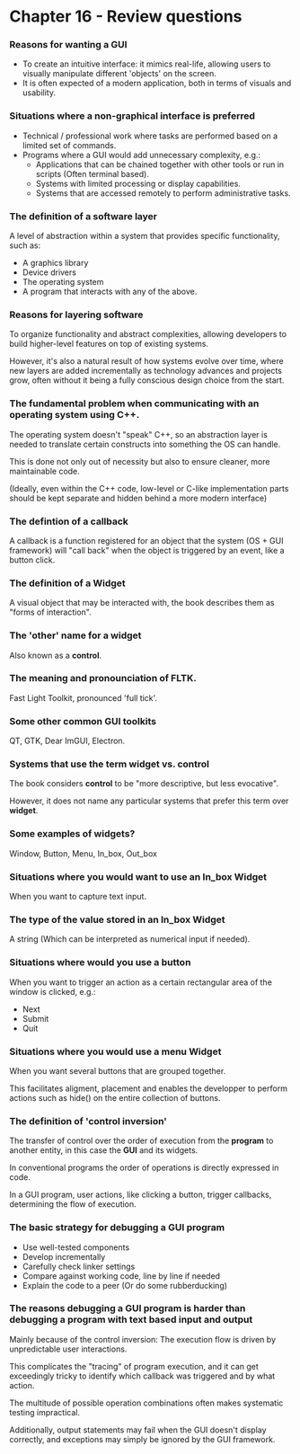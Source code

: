 # Chapter 16 - Review questions

### Reasons for wanting a GUI
- To create an intuitive interface: it mimics real-life, allowing users to visually manipulate different 'objects' on the screen.
- It is often expected of a modern application, both in terms of visuals and usability.

### Situations where a non-graphical interface is preferred
- Technical / professional work where tasks are performed based on a limited set of commands.
- Programs where a GUI would add unnecessary complexity, e.g.:
	+ Applications that can be chained together with other tools or run in scripts (Often terminal based).
	+ Systems with limited processing or display capabilities.
	+ Systems that are accessed remotely to perform administrative tasks.

### The definition of a software layer
A level of abstraction within a system that provides specific functionality, such as:
- A graphics library
- Device drivers
- The operating system
- A program that interacts with any of the above.

### Reasons for layering software
To organize functionality and abstract complexities, allowing developers to build higher-level features on top of existing systems.

However, it's also a natural result of how systems evolve over time, where new layers are added incrementally as technology advances and projects grow, often without it being a fully conscious design choice from the start.

### The fundamental problem when communicating with an operating system using C++.
The operating system doesn't "speak" C++, so an abstraction layer is needed to translate certain constructs into something the OS can handle.

This is done not only out of necessity but also to ensure cleaner, more maintainable code.

(Ideally, even within the C++ code, low-level or C-like implementation parts should be kept separate and hidden behind a more modern interface)

### The defintion of a callback
A callback is a function registered for an object that the system (OS + GUI framework) will "call back" when the object is triggered by an event, like a button click.

### The definition of a Widget
A visual object that may be interacted with, the book describes them as "forms of interaction".

### The 'other' name for a widget
Also known as a **control**.

### The meaning and pronounciation of FLTK.
Fast Light Toolkit, pronounced 'full tick'.

### Some other common GUI toolkits
QT, GTK, Dear ImGUI, Electron.

### Systems that use the term widget vs. control
The book considers **control** to be "more descriptive, but less evocative".

However, it does not name any particular systems that prefer this term over **widget**.

### Some examples of widgets?
Window, Button, Menu, In_box, Out_box

### Situations where you would want to use an In_box Widget
When you want to capture text input.

### The type of the value stored in an In_box Widget
A string (Which can be interpreted as numerical input if needed).

### Situations where would you use a button
When you want to trigger an action as a certain rectangular area of the window is clicked, e.g.:
- Next
- Submit
- Quit

### Situations where you would use a menu Widget
When you want several buttons that are grouped together.

This facilitates aligment, placement and enables the developper to perform actions such as hide() on the entire collection of buttons.

### The definition of 'control inversion'
The transfer of control over the order of execution from the **program** to another entity, in this case the **GUI** and its widgets.

In conventional programs the order of operations is directly expressed in code.

In a GUI program, user actions, like clicking a button, trigger callbacks, determining the flow of execution.

### The basic strategy for debugging a GUI program
- Use well-tested components
- Develop incrementally
- Carefully check linker settings
- Compare against working code, line by line if needed
- Explain the code to a peer (Or do some rubberducking)

### The reasons debugging a GUI program is harder than debugging a program with text based input and output

Mainly because of the control inversion: The execution flow is driven by unpredictable user interactions.

This complicates the "tracing" of program execution, and it can get exceedingly tricky to identify which callback was triggered and by what action.

The multitude of possible operation combinations often makes systematic testing impractical.

Additionally, output statements may fail when the GUI doesn't display correctly, and exceptions may simply be ignored by the GUI framework.
